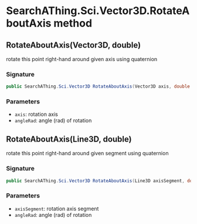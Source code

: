 # SearchAThing.Sci.Vector3D.RotateAboutAxis method
## RotateAboutAxis(Vector3D, double)
rotate this point right-hand around given axis using quaternion

### Signature
```csharp
public SearchAThing.Sci.Vector3D RotateAboutAxis(Vector3D axis, double angleRad)
```
### Parameters
- `axis`: rotation axis
- `angleRad`: angle (rad) of rotation

## RotateAboutAxis(Line3D, double)
rotate this point right-hand around given segment using quaternion

### Signature
```csharp
public SearchAThing.Sci.Vector3D RotateAboutAxis(Line3D axisSegment, double angleRad)
```
### Parameters
- `axisSegment`: rotation axis segment
- `angleRad`: angle (rad) of rotation

